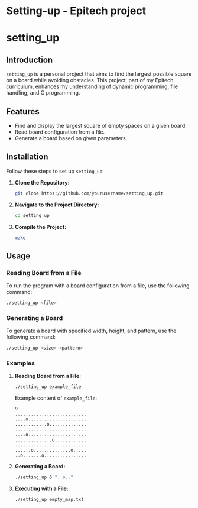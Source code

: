 # Setting-up - Epitech project
# setting_up

## Introduction

`setting_up` is a personal project that aims to find the largest possible square on a board while avoiding obstacles. This project, part of my Epitech curriculum, enhances my understanding of dynamic programming, file handling, and C programming.

## Features

- Find and display the largest square of empty spaces on a given board.
- Read board configuration from a file.
- Generate a board based on given parameters.

## Installation

Follow these steps to set up `setting_up`:

1. **Clone the Repository:**

    ```bash
    git clone https://github.com/yourusername/setting_up.git
    ```

2. **Navigate to the Project Directory:**

    ```bash
    cd setting_up
    ```

3. **Compile the Project:**

    ```bash
    make
    ```

## Usage

### Reading Board from a File

To run the program with a board configuration from a file, use the following command:

```bash
./setting_up <file>
```

### Generating a Board

To generate a board with specified width, height, and pattern, use the following command:

```bash
./setting_up <size> <pattern>
```

### Examples

1. **Reading Board from a File:**

    ```bash
    ./setting_up example_file
    ```

    Example content of `example_file`:

    ```
    9
    ...........................
    ....o......................
    ............o..............
    ...........................
    ....o......................
    ..............o............
    ...........................
    ......o..............o.....
    ..o.......o................
    ```

2. **Generating a Board:**

    ```bash
    ./setting_up 6 "..o.."
    ```
3. **Executing with a File:**
    ```bash
    ./setting_up empty_map.txt
    ```
